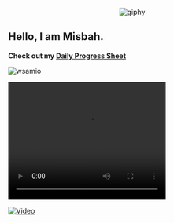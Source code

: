 <div align="center">

![giphy](https://user-images.githubusercontent.com/125558428/219856587-97490143-4968-460f-9bf2-8fa97d91a9e7.gif)

</div>

## Hello, I am Misbah.

**Check out my [Daily Progress Sheet](https://github.com/wsamio/Progress-Sheet)**

<p align="left"> <img src="https://komarev.com/ghpvc/?username=wsamio&label=Profile%20views&color=0e75b6&style=for-the-badge" alt="wsamio" /> </p>

<video width="320" height="240" controls>
  <source src="Added/01.mp4" type="video/mp4">
</video>

[![Video](https://img.youtube.com/vi/VIDEO_ID/0.jpg)](https://www.youtube.com/watch?v=ZzeDtSmrRoU)

